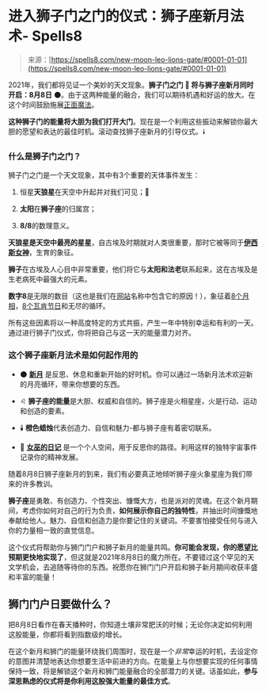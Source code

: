 <!--yml

类别：未分类

日期：2024年6月12日 19:59:22

-->

# 进入狮子门之门的仪式：狮子座新月法术- Spells8

> 来源：[https://spells8.com/new-moon-leo-lions-gate/#0001-01-01](https://spells8.com/new-moon-leo-lions-gate/#0001-01-01)

2021年，我们都将见证一个美妙的天文现象。**狮子门之门 🦁 将与狮子座新月同时开启：8月8日** 🌑。由于这两种能量的融合，我们可以期待机遇和好运的放大。在这个时间鼓励施展[正面魔法](https://spells8.com/lessons/how-to-cast-spells/)。

**这种狮子门的能量将大胆为我们打开大门**。现在是一个利用这些振动来解锁你最大胆的愿望和表达的最佳时机。滚动查找狮子座新月的引导仪式。🠗

### 什么是狮子门之门？

狮子门之门是一个天文现象，其中有3个重要的天体事件发生：

1.  恒星**天狼星**在天空中升起并对我们可见；🌟

1.  **太阳**在**狮子座**的归属宫；

1.  **8/8**的数理意义。

**天狼星是天空中最亮的星星**，自古埃及时期就对人类很重要，那时它被等同于[**伊西斯女神**](https://spells8.com/lessons/isis-goddess-worship/)，生育的象征。

**狮子**在古埃及人心目中非常重要，他们将它与**太阳和法老**联系起来，这在古埃及是生老病死中最强大的元素。

**数字8**是无限的数目（这也是我们在[网站](https://spells8.com/about-us/)名称中包含它的原因！），象征着[8个月相](https://spells8.com/lessons/moon-phases-spells/)，[8个瓦肯节日](https://spells8.com/magic/sabbats/)和无尽的循环。

所有这些因素将以一种高度特定的方式共振，产生一年中特别幸运和有利的一天。通过进行狮子门仪式，你将把自己与这一天的能量潜力对齐。

### 这个狮子座新月法术是如何起作用的

+   🌑 [**新月**](https://spells8.com/new-moon-rituals-beginners/) 是反思、休息和重新开始的好时机。你可以通过一场新月法术欢迎新的月亮循环，带来你想要的东西。

+   ♌ **狮子座的能量**是大胆、权威和自信的。狮子座是火相星座，火是行动、运动和创造的要素。

+   🕯️ **橙色蜡烛**代表创造力、自信和魅力-都与狮子座有着密切联系。

+   📓 [**女巫的日记**](https://spells8.com/courses/book-of-mirrors-witch-journal/) 是一个个人空间，用于反思你的路径。利用这样的独特宇宙事件记录你的精神发展。

随着8月8日狮子座新月的到来，我们有必要真正地倾听狮子座火象星座为我们带来的许多教训。

**狮子座**是勇敢、有创造力、个性突出、慷慨大方，也是派对的灵魂。在这个新月期间，考虑你如何对自己的行为负责，**如何展示你自己的独特性**，并抽出时间慷慨地奉献给他人。魅力、自信和创造力是你要记住的关键词。不要害怕接受任何与进入你的力量相一致的直觉信息。

这个仪式将帮助你与狮门门户和狮子新月的能量共鸣。**你可能会发现，你的愿望比预期更快地实现了**，但这就是2021年8月8日的魔力所在。不要错过这个罕见的天文学机会，去追随等待你的东西。祝愿你在狮门门户开启和狮子新月期间收获丰盛和丰富的能量！

## 狮门门户日要做什么？

把8月8日看作在春天播种时，你知道土壤非常肥沃的时候；无论你决定如何利用这股能量，你都将看到指数级的增长。

在这个新月和狮门的能量环绕我们周围时，现在是一个*非常*幸运的时机，去设定你的意图并清楚地表达你想要生活中前进的方向。在能量上与你想要实现的任何事情保持一致，将是解锁这个新月和狮门能量融合的全部潜力的关键。话虽如此，**参与深思熟虑的仪式将是你利用这股强大能量的最佳方式**。
